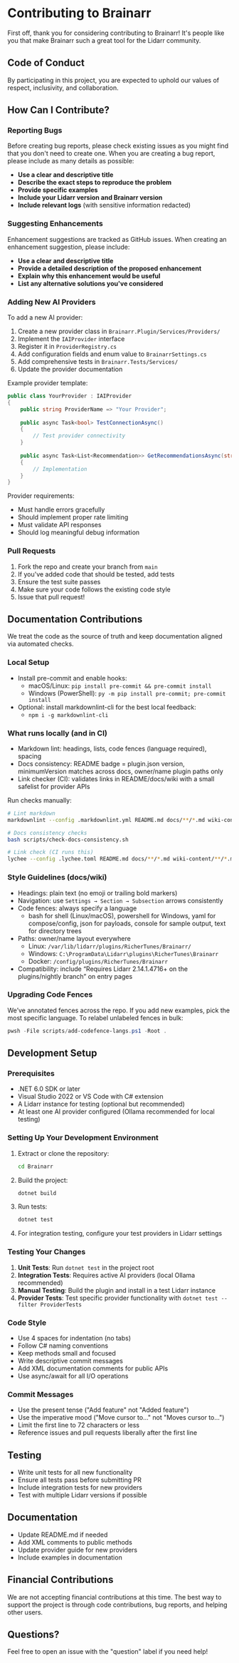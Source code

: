 # Contributing to Brainarr

First off, thank you for considering contributing to Brainarr! It's people like you that make Brainarr such a great tool for the Lidarr community.

## Code of Conduct

By participating in this project, you are expected to uphold our values of respect, inclusivity, and collaboration.

## How Can I Contribute?

### Reporting Bugs

Before creating bug reports, please check existing issues as you might find that you don't need to create one. When you are creating a bug report, please include as many details as possible:

- **Use a clear and descriptive title**
- **Describe the exact steps to reproduce the problem**
- **Provide specific examples**
- **Include your Lidarr version and Brainarr version**
- **Include relevant logs** (with sensitive information redacted)

### Suggesting Enhancements

Enhancement suggestions are tracked as GitHub issues. When creating an enhancement suggestion, please include:

- **Use a clear and descriptive title**
- **Provide a detailed description of the proposed enhancement**
- **Explain why this enhancement would be useful**
- **List any alternative solutions you've considered**

### Adding New AI Providers

To add a new AI provider:

1. Create a new provider class in `Brainarr.Plugin/Services/Providers/`
2. Implement the `IAIProvider` interface  
3. Register it in `ProviderRegistry.cs`
4. Add configuration fields and enum value to `BrainarrSettings.cs`
5. Add comprehensive tests in `Brainarr.Tests/Services/`
6. Update the provider documentation

Example provider template:
```csharp
public class YourProvider : IAIProvider
{
    public string ProviderName => "Your Provider";
    
    public async Task<bool> TestConnectionAsync()
    {
        // Test provider connectivity
    }
    
    public async Task<List<Recommendation>> GetRecommendationsAsync(string prompt)
    {
        // Implementation
    }
}
```

Provider requirements:
- Must handle errors gracefully
- Should implement proper rate limiting
- Must validate API responses
- Should log meaningful debug information

### Pull Requests

1. Fork the repo and create your branch from `main`
2. If you've added code that should be tested, add tests
3. Ensure the test suite passes
4. Make sure your code follows the existing code style
5. Issue that pull request!

## Documentation Contributions

We treat the code as the source of truth and keep documentation aligned via automated checks.

### Local Setup

- Install pre-commit and enable hooks:
  - macOS/Linux: `pip install pre-commit && pre-commit install`
  - Windows (PowerShell): `py -m pip install pre-commit; pre-commit install`
- Optional: install markdownlint-cli for the best local feedback:
  - `npm i -g markdownlint-cli`

### What runs locally (and in CI)

- Markdown lint: headings, lists, code fences (language required), spacing
- Docs consistency: README badge = plugin.json version, minimumVersion matches across docs, owner/name plugin paths only
- Link checker (CI): validates links in README/docs/wiki with a small safelist for provider APIs

Run checks manually:

```bash
# Lint markdown
markdownlint --config .markdownlint.yml README.md docs/**/*.md wiki-content/**/*.md

# Docs consistency checks
bash scripts/check-docs-consistency.sh

# Link check (CI runs this)
lychee --config .lychee.toml README.md docs/**/*.md wiki-content/**/*.md
```

### Style Guidelines (docs/wiki)

- Headings: plain text (no emoji or trailing bold markers)
- Navigation: use `Settings → Section → Subsection` arrows consistently
- Code fences: always specify a language
  - bash for shell (Linux/macOS), powershell for Windows, yaml for compose/config, json for payloads, console for sample output, text for directory trees
- Paths: owner/name layout everywhere
  - Linux: `/var/lib/lidarr/plugins/RicherTunes/Brainarr/`
  - Windows: `C:\ProgramData\Lidarr\plugins\RicherTunes\Brainarr`
  - Docker: `/config/plugins/RicherTunes/Brainarr`
- Compatibility: include “Requires Lidarr 2.14.1.4716+ on the plugins/nightly branch” on entry pages

### Upgrading Code Fences

We’ve annotated fences across the repo. If you add new examples, pick the most specific language. To relabel unlabeled fences in bulk:

```powershell
pwsh -File scripts/add-codefence-langs.ps1 -Root .
```

## Development Setup

### Prerequisites

- .NET 6.0 SDK or later
- Visual Studio 2022 or VS Code with C# extension
- A Lidarr instance for testing (optional but recommended)
- At least one AI provider configured (Ollama recommended for local testing)

### Setting Up Your Development Environment

1. Extract or clone the repository:
   ```bash
   cd Brainarr
   ```

2. Build the project:
   ```bash
   dotnet build
   ```

3. Run tests:
   ```bash
   dotnet test
   ```

4. For integration testing, configure your test providers in Lidarr settings

### Testing Your Changes

1. **Unit Tests**: Run `dotnet test` in the project root
2. **Integration Tests**: Requires active AI providers (local Ollama recommended)
3. **Manual Testing**: Build the plugin and install in a test Lidarr instance
4. **Provider Tests**: Test specific provider functionality with `dotnet test --filter ProviderTests`

### Code Style

- Use 4 spaces for indentation (no tabs)
- Follow C# naming conventions
- Keep methods small and focused
- Write descriptive commit messages
- Add XML documentation comments for public APIs
- Use async/await for all I/O operations

### Commit Messages

- Use the present tense ("Add feature" not "Added feature")
- Use the imperative mood ("Move cursor to..." not "Moves cursor to...")
- Limit the first line to 72 characters or less
- Reference issues and pull requests liberally after the first line

## Testing

- Write unit tests for all new functionality
- Ensure all tests pass before submitting PR
- Include integration tests for new providers
- Test with multiple Lidarr versions if possible

## Documentation

- Update README.md if needed
- Add XML comments to public methods
- Update provider guide for new providers
- Include examples in documentation

## Financial Contributions

We are not accepting financial contributions at this time. The best way to support the project is through code contributions, bug reports, and helping other users.

## Questions?

Feel free to open an issue with the "question" label if you need help!
